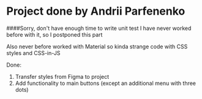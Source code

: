 # Project done by Andrii Parfenenko

####Sorry, don't have enough time to write unit test
I have never worked before with it, so I postponed this part

Also never before worked with Material so kinda strange code
with CSS styles and CSS-in-JS

Done:
1. Transfer styles from Figma to project
2. Add functionality to main buttons (except an additional menu with three dots)
